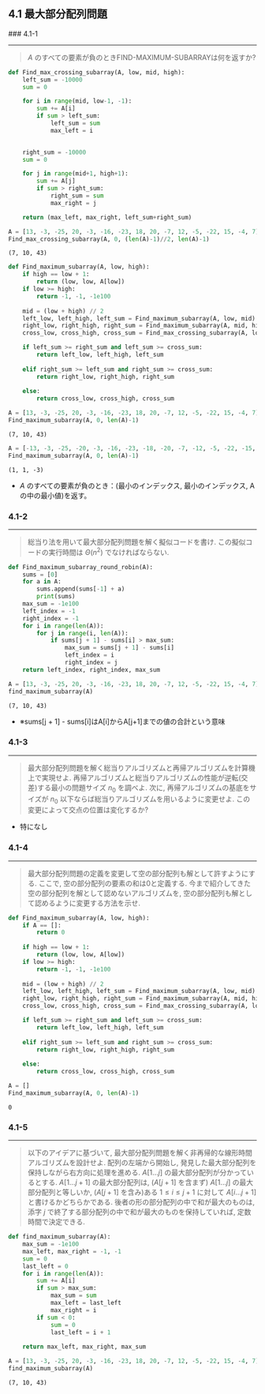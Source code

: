 ## 4.1 最大部分配列問題

### 4.1-1
***
> $A$ のすべての要素が負のときFIND-MAXIMUM-SUBARRAYは何を返すか?


```python
def Find_max_crossing_subarray(A, low, mid, high):
    left_sum = -10000
    sum = 0

    for i in range(mid, low-1, -1):
        sum += A[i]
        if sum > left_sum:
            left_sum = sum
            max_left = i

    
    right_sum = -10000
    sum = 0

    for j in range(mid+1, high+1):
        sum += A[j]
        if sum > right_sum:
            right_sum = sum
            max_right = j

    return (max_left, max_right, left_sum+right_sum)
```


```python
A = [13, -3, -25, 20, -3, -16, -23, 18, 20, -7, 12, -5, -22, 15, -4, 7]
Find_max_crossing_subarray(A, 0, (len(A)-1)//2, len(A)-1)
```




    (7, 10, 43)




```python
def Find_maximum_subarray(A, low, high):
    if high == low + 1:
        return (low, low, A[low])
    if low >= high:
        return -1, -1, -1e100
        
    mid = (low + high) // 2        
    left_low, left_high, left_sum = Find_maximum_subarray(A, low, mid)
    right_low, right_high, right_sum = Find_maximum_subarray(A, mid, high)
    cross_low, cross_high, cross_sum = Find_max_crossing_subarray(A, low, mid, high)        

    if left_sum >= right_sum and left_sum >= cross_sum:
        return left_low, left_high, left_sum
        
    elif right_sum >= left_sum and right_sum >= cross_sum:
        return right_low, right_high, right_sum
        
    else:
        return cross_low, cross_high, cross_sum
```


```python
A = [13, -3, -25, 20, -3, -16, -23, 18, 20, -7, 12, -5, -22, 15, -4, 7]
Find_maximum_subarray(A, 0, len(A)-1)
```




    (7, 10, 43)




```python
A = [-13, -3, -25, -20, -3, -16, -23, -18, -20, -7, -12, -5, -22, -15, -4, -7]
Find_maximum_subarray(A, 0, len(A)-1)
```




    (1, 1, -3)



* $A$ のすべての要素が負のとき：(最小のインデックス, 最小のインデックス, Aの中の最小値)を返す。

### 4.1-2
***
> 総当り法を用いて最大部分配列問題を解く擬似コードを書け. この擬似コードの実行時間は $\Theta(n^2)$ でなければならない. 


```python
def Find_maximum_subarray_round_robin(A):
    sums = [0]
    for a in A:
        sums.append(sums[-1] + a)
        print(sums)
    max_sum = -1e100
    left_index = -1
    right_index = -1
    for i in range(len(A)):
        for j in range(i, len(A)):
            if sums[j + 1] - sums[i] > max_sum:
                max_sum = sums[j + 1] - sums[i]
                left_index = i
                right_index = j
    return left_index, right_index, max_sum
```


```python
A = [13, -3, -25, 20, -3, -16, -23, 18, 20, -7, 12, -5, -22, 15, -4, 7]
find_maximum_subarray(A)
```




    (7, 10, 43)



* ※sums[j + 1] - sums[i]はA[i]からA[j+1]までの値の合計という意味

### 4.1-3
***
> 最大部分配列問題を解く総当りアルゴリズムと再帰アルゴリズムを計算機上で実現せよ. 再帰アルゴリズムと総当りアルゴリズムの性能が逆転(交差)する最小の問題サイズ $n_0$ を調べよ. 次に, 再帰アルゴリズムの基底をサイズが $n_0$ 以下ならば総当りアルゴリズムを用いるように変更せよ. この変更によって交点の位置は変化するか?

* 特になし

### 4.1-4
***
> 最大部分配列問題の定義を変更して空の部分配列も解として許すようにする. ここで, 空の部分配列の要素の和は0と定義する. 今まで紹介してきた空の部分配列を解として認めないアルゴリズムを, 空の部分配列も解として認めるように変更する方法を示せ. 


```python
def Find_maximum_subarray(A, low, high):
    if A == []:
        return 0
    
    if high == low + 1:
        return (low, low, A[low])
    if low >= high:
        return -1, -1, -1e100
        
    mid = (low + high) // 2        
    left_low, left_high, left_sum = Find_maximum_subarray(A, low, mid)
    right_low, right_high, right_sum = Find_maximum_subarray(A, mid, high)
    cross_low, cross_high, cross_sum = Find_max_crossing_subarray(A, low, mid, high)        

    if left_sum >= right_sum and left_sum >= cross_sum:
        return left_low, left_high, left_sum
        
    elif right_sum >= left_sum and right_sum >= cross_sum:
        return right_low, right_high, right_sum
        
    else:
        return cross_low, cross_high, cross_sum
```


```python
A = []
Find_maximum_subarray(A, 0, len(A)-1)
```




    0



### 4.1-5
***
> 以下のアイデアに基づいて, 最大部分配列問題を解く非再帰的な線形時間アルゴリズムを設計せよ. 配列の左端から開始し, 発見した最大部分配列を保持しながら右方向に処理を進める. $A[1 \dots j]$ の最大部分配列が分かっているとする. $A[1 \dots j+1]$ の最大部分配列は, ($A[j + 1]$ を含まず) $A[1 \dots j]$ の最大部分配列と等しいか, ($A[j+1]$ を含み)ある $1 \le i \le j + 1$ に対して $A[i \dots j+1]$ と書けるかどちらかである. 後者の形の部分配列の中で和が最大のものは, 添字 $j$ で終了する部分配列の中で和が最大のものを保持していれば, 定数時間で決定できる.


```python
def find_maximum_subarray(A):
    max_sum = -1e100
    max_left, max_right = -1, -1
    sum = 0
    last_left = 0
    for i in range(len(A)):
        sum += A[i]
        if sum > max_sum:
            max_sum = sum
            max_left = last_left
            max_right = i
        if sum < 0:
            sum = 0
            last_left = i + 1
        
    return max_left, max_right, max_sum
```


```python
A = [13, -3, -25, 20, -3, -16, -23, 18, 20, -7, 12, -5, -22, 15, -4, 7]
find_maximum_subarray(A)
```




    (7, 10, 43)


